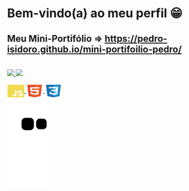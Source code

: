 # Bem-vindo(a) ao meu perfil 😁
## Meu Mini-Portifólio => https://pedro-isidoro.github.io/mini-portifoilio-pedro/

<br>

 <div>
  <a href="https://github.com/pedro-isidoro">
  <img height="180em" src="https://github-readme-stats.vercel.app/api?username=pedro-isidoro&show_icons=true&theme=tokyonight&include_all_commits=true&count_private=true"/>
  <img height="180em" src="https://github-readme-stats.vercel.app/api/top-langs/?username=devemdobro&layout=compact&langs_count=6&theme=tokyonight"/>
</div>
 
<div style="display: inline_block"><br>
  <img align="center" alt="Js" height="30" width="40" src="https://raw.githubusercontent.com/devicons/devicon/master/icons/javascript/javascript-plain.svg">
  <img align="center" alt="HTML" height="30" width="40" src="https://raw.githubusercontent.com/devicons/devicon/master/icons/html5/html5-original.svg">
  <img align="center" alt="CSS" height="30" width="40" src="https://raw.githubusercontent.com/devicons/devicon/master/icons/css3/css3-original.svg">
</div>
<div> 
 
  ![Snake animation](https://github.com/pedro-isidoro/pedro-isidoro/blob/output/github-contribution-grid-snake.svg)

</div>
